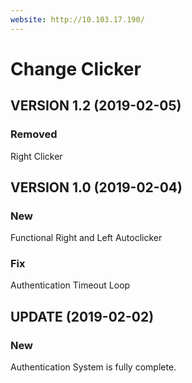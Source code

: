 ```yaml
---
website: http://10.103.17.190/
---
```


# Change Clicker

## VERSION 1.2 (2019-02-05)

### Removed
Right Clicker

## VERSION 1.0 (2019-02-04)

### New
Functional Right and Left Autoclicker

### Fix
Authentication Timeout Loop

## UPDATE (2019-02-02)

### New
Authentication System is fully complete.
